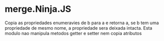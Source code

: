 # merge.Ninja.JS
Copia as propriedades enumeravies de b para a e retorna a, se b tem uma propriedade de mesmo nome, a propriedade sera deixada intacta. Esta modulo nao manipula metodos getter e setter nem copia atributos
